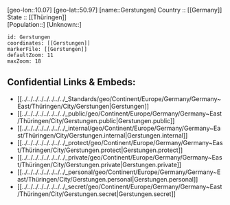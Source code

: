 ﻿---
location: [50.97,10.07] 
mapzoom: [7,12] 
mapmarker: city 
type: City
tags:
- geo/City


SpocWebEntityId: 30438
isDeleted: false
confidential: public

---
[geo-lon::10.07] 
[geo-lat::50.97] 
[name::Gerstungen] 
Country :: [[Germany]]  
State :: [[Thüringen]]  
[Population::] 
[Unknown::] 


```leaflet
id: Gerstungen
coordinates: [[Gerstungen]] 
markerFile: [[Gerstungen]] 
defaultZoom: 11 
maxZoom: 18
```


## Confidential Links & Embeds: 
- [[../../../../../../../../_Standards/geo/Continent/Europe/Germany/Germany~East/Thüringen/City/Gerstungen|Gerstungen]] 
- [[../../../../../../../../_public/geo/Continent/Europe/Germany/Germany~East/Thüringen/City/Gerstungen.public|Gerstungen.public]] 
- [[../../../../../../../../_internal/geo/Continent/Europe/Germany/Germany~East/Thüringen/City/Gerstungen.internal|Gerstungen.internal]] 
- [[../../../../../../../../_protect/geo/Continent/Europe/Germany/Germany~East/Thüringen/City/Gerstungen.protect|Gerstungen.protect]] 
- [[../../../../../../../../_private/geo/Continent/Europe/Germany/Germany~East/Thüringen/City/Gerstungen.private|Gerstungen.private]] 
- [[../../../../../../../../_personal/geo/Continent/Europe/Germany/Germany~East/Thüringen/City/Gerstungen.personal|Gerstungen.personal]] 
- [[../../../../../../../../_secret/geo/Continent/Europe/Germany/Germany~East/Thüringen/City/Gerstungen.secret|Gerstungen.secret]] 
